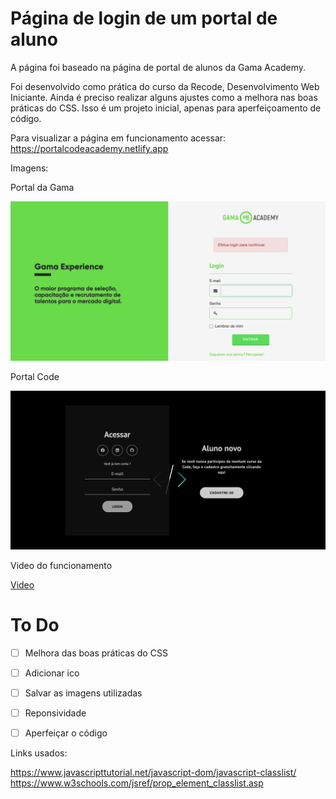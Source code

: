 # Página de login de um portal de aluno

A página foi baseado na página de portal de alunos da Gama Academy.

Foi desenvolvido como prática do curso da Recode, Desenvolvimento Web Iniciante. Ainda é preciso realizar alguns ajustes como a melhora nas boas práticas do CSS. Isso é um projeto inicial, apenas para aperfeiçoamento de código.

Para visualizar a página em funcionamento acessar: https://portalcodeacademy.netlify.app

Imagens:

Portal da Gama

![PortalDaGama](./img/2.jpg)

Portal Code

![PortalCode](./img/1.jpg)

Video do funcionamento

[Video](https://youtu.be/lY1p5mo5l0Q)

# To Do

- [ ] Melhora das boas práticas do CSS

- [ ] Adicionar ico

- [ ] Salvar as imagens utilizadas

- [ ] Reponsividade

- [ ] Aperfeiçar o código



Links usados:

https://www.javascripttutorial.net/javascript-dom/javascript-classlist/
https://www.w3schools.com/jsref/prop_element_classlist.asp
